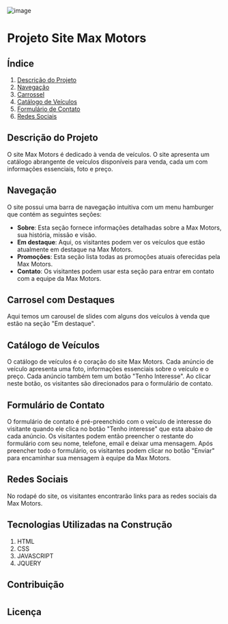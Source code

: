 ![image](https://github.com/Maxdev1017x/Site-MaxMotors/assets/117764643/ce0a6fed-b1d0-4346-9013-f66145da15ea)

# Projeto Site Max Motors

## Índice

1. [Descrição do Projeto](#descrição-do-projeto)
2. [Navegação](#navegação)
3. [Carrossel](#carrossel)
4. [Catálogo de Veículos](#catálogo-de-veículos)
5. [Formulário de Contato](#formulário-de-contato)
6. [Redes Sociais](#redes-sociais)

## Descrição do Projeto

O site Max Motors é dedicado à venda de veículos. O site apresenta um catálogo abrangente de veículos disponíveis para venda, cada um com informações essenciais, foto e preço.

## Navegação

O site possui uma barra de navegação intuitiva com um menu hamburger que contém as seguintes seções:

- **Sobre**: Esta seção fornece informações detalhadas sobre a Max Motors, sua história, missão e visão.
- **Em destaque**: Aqui, os visitantes podem ver os veículos que estão atualmente em destaque na Max Motors.
- **Promoções**: Esta seção lista todas as promoções atuais oferecidas pela Max Motors.
- **Contato**: Os visitantes podem usar esta seção para entrar em contato com a equipe da Max Motors.

## Carrosel com Destaques

Aqui temos um carousel de slides com alguns dos veículos à venda que estão na seção "Em destaque".

## Catálogo de Veículos

O catálogo de veículos é o coração do site Max Motors. Cada anúncio de veículo apresenta uma foto, informações essenciais sobre o veículo e o preço. Cada anúncio também tem um botão "Tenho Interesse". Ao clicar neste botão, os visitantes são direcionados para o formulário de contato.

## Formulário de Contato

O formulário de contato é pré-preenchido com o veículo de interesse do visitante quando ele clica no botão "Tenho interesse" que esta abaixo de cada anúncio. Os visitantes podem então preencher o restante do formulário com seu nome, telefone, email e deixar uma mensagem. Após preencher todo o formulário, os visitantes podem clicar no botão "Enviar" para encaminhar sua mensagem à equipe da Max Motors.

## Redes Sociais

No rodapé do site, os visitantes encontrarão links para as redes sociais da Max Motors.


## Tecnologias Utilizadas na Construção

1. HTML
2. CSS
3. JAVASCRIPT
4. JQUERY


## Contribuição

# 

## Licença

# 
